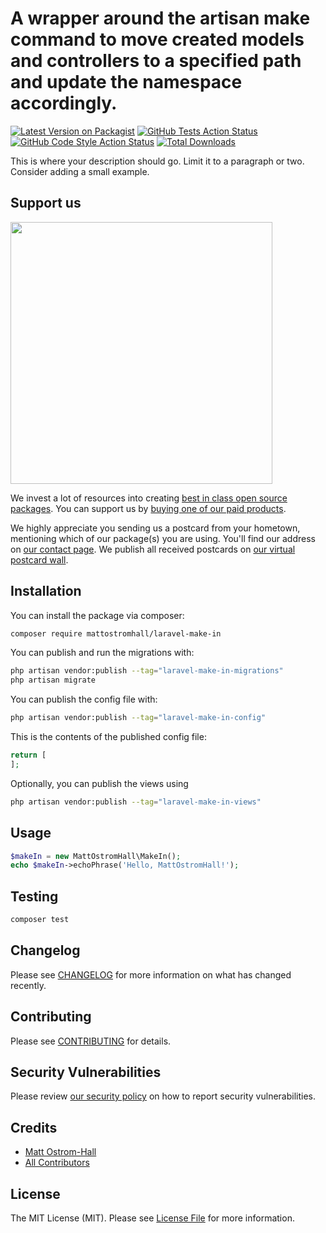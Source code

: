 # A wrapper around the artisan make command to move created models and controllers to a specified path and update the namespace accordingly.

[![Latest Version on Packagist](https://img.shields.io/packagist/v/mattostromhall/laravel-make-in.svg?style=flat-square)](https://packagist.org/packages/mattostromhall/laravel-make-in)
[![GitHub Tests Action Status](https://img.shields.io/github/workflow/status/mattostromhall/laravel-make-in/run-tests?label=tests)](https://github.com/mattostromhall/laravel-make-in/actions?query=workflow%3Arun-tests+branch%3Amain)
[![GitHub Code Style Action Status](https://img.shields.io/github/workflow/status/mattostromhall/laravel-make-in/Check%20&%20fix%20styling?label=code%20style)](https://github.com/mattostromhall/laravel-make-in/actions?query=workflow%3A"Check+%26+fix+styling"+branch%3Amain)
[![Total Downloads](https://img.shields.io/packagist/dt/mattostromhall/laravel-make-in.svg?style=flat-square)](https://packagist.org/packages/mattostromhall/laravel-make-in)

This is where your description should go. Limit it to a paragraph or two. Consider adding a small example.

## Support us

[<img src="https://github-ads.s3.eu-central-1.amazonaws.com/laravel-make-in.jpg?t=1" width="419px" />](https://spatie.be/github-ad-click/laravel-make-in)

We invest a lot of resources into creating [best in class open source packages](https://spatie.be/open-source). You can support us by [buying one of our paid products](https://spatie.be/open-source/support-us).

We highly appreciate you sending us a postcard from your hometown, mentioning which of our package(s) you are using. You'll find our address on [our contact page](https://spatie.be/about-us). We publish all received postcards on [our virtual postcard wall](https://spatie.be/open-source/postcards).

## Installation

You can install the package via composer:

```bash
composer require mattostromhall/laravel-make-in
```

You can publish and run the migrations with:

```bash
php artisan vendor:publish --tag="laravel-make-in-migrations"
php artisan migrate
```

You can publish the config file with:

```bash
php artisan vendor:publish --tag="laravel-make-in-config"
```

This is the contents of the published config file:

```php
return [
];
```

Optionally, you can publish the views using

```bash
php artisan vendor:publish --tag="laravel-make-in-views"
```

## Usage

```php
$makeIn = new MattOstromHall\MakeIn();
echo $makeIn->echoPhrase('Hello, MattOstromHall!');
```

## Testing

```bash
composer test
```

## Changelog

Please see [CHANGELOG](CHANGELOG.md) for more information on what has changed recently.

## Contributing

Please see [CONTRIBUTING](.github/CONTRIBUTING.md) for details.

## Security Vulnerabilities

Please review [our security policy](../../security/policy) on how to report security vulnerabilities.

## Credits

- [Matt Ostrom-Hall](https://github.com/mattostromhall)
- [All Contributors](../../contributors)

## License

The MIT License (MIT). Please see [License File](LICENSE.md) for more information.
